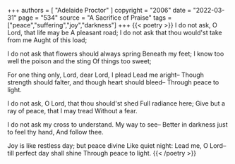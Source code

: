 +++
authors = [
  "Adelaide Proctor"
]
copyright = "2006"
date = "2022-03-31"
page = "534"
source = "A Sacrifice of Praise"
tags = ["peace","suffering","joy","darkness"]
+++
{{< poetry >}}
I do not ask, O Lord, that life may be
A pleasant road;
I do not ask that thou would'st take from me
Aught of this load;

I do not ask that flowers should always spring
Beneath my feet;
I know too well the poison and the sting
Of things too sweet;

For one thing only, Lord, dear Lord, I plead
Lead me aright–
Though strength should falter, and though heart should bleed–
Through peace to light.

I do not ask, O Lord, that thou should'st shed
Full radiance here;
Give but a ray of peace, that I may tread
Without a fear.

I do not ask my cross to understand.
My way to see–
Better in darkness just to feel thy hand,
And follow thee.

Joy is like restless day; but peace divine
Like quiet night:
Lead me, O Lord–till perfect day shall shine
Through peace to light.
{{< /poetry >}}
